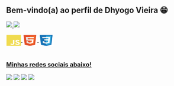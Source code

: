 ## Bem-vindo(a) ao perfil de Dhyogo Vieira 😁

 <div>
   <a href="https://github.com/dhyogovieira">
   <img height="180em" src="https://github-readme-stats.vercel.app/api?username=dhyogovieira&show_icons=true&theme=maroongold&include_all_commits=true&count_private=true"/>
   <img height="180em" src="https://github-readme-stats.vercel.app/api/top-langs/?username=dhyogovieira&layout=compact&langs_count=6&theme=maroongold"/>
</div>
    
<div style="display: inline_block"><br>
  <img align="center" alt="Js" height="30" width="40" src="https://raw.githubusercontent.com/devicons/devicon/master/icons/javascript/javascript-plain.svg">
  <img align="center" alt="HTML" height="30" width="40" src="https://raw.githubusercontent.com/devicons/devicon/master/icons/html5/html5-original.svg">
  <img align="center" alt="CSS" height="30" width="40" src="https://raw.githubusercontent.com/devicons/devicon/master/icons/css3/css3-original.svg">
</div>
 
<br>
 
### Minhas redes sociais abaixo!
 
<div> 
  
  <a href="https://instagram.com/dhyogovieira" target="_blank"><img src="https://img.shields.io/badge/-Instagram-%23E4405F?style=for-the-badge&logo=instagram&logoColor=white" target="_blank"></a>
 <a href="https://discord.com/channels/@dhyogovieira" target="_blank"><img src="https://img.shields.io/badge/Discord-7289DA?style=for-the-badge&logo=discord&logoColor=white" target="_blank"></a> 
  <a href = "mailto:dhyogovieira@gmail.com"><img src="https://img.shields.io/badge/-Gmail-%23333?style=for-the-badge&logo=gmail&logoColor=white" target="_blank"></a>
  <a href="https://www.linkedin.com/in/dhyogo-vieira-708492358/" target="_blank"><img src="https://img.shields.io/badge/-LinkedIn-%230077B5?style=for-the-badge&logo=linkedin&logoColor=white" target="_blank"></a>
</div>
